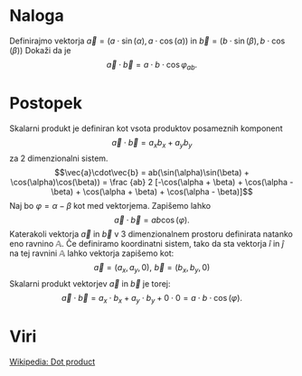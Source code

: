 # Naloga
Definirajmo vektorja $\vec a = (a\cdot\sin(\alpha), a\cdot\cos(\alpha))$ in $\vec b = (b\cdot\sin(\beta), b\cdot\cos(\beta))$
Dokaži da je $$\vec{a}\cdot\vec{b}= a\cdot b\cdot\cos{\varphi_{ab}}.$$

# Postopek
Skalarni produkt je definiran kot vsota produktov posameznih komponent $$\vec a \cdot \vec b = a_xb_x + a_yb_y$$za 2 dimenzionalni sistem.
$$\vec{a}\cdot\vec{b} = ab(\sin(\alpha)\sin(\beta) + \cos(\alpha)\cos(\beta)) = \frac {ab} 2 [-\cos(\alpha + \beta) + \cos(\alpha - \beta) + \cos(\alpha + \beta) + \cos(\alpha - \beta)]$$
Naj bo $\varphi = \alpha - \beta$ kot med vektorjema. Zapišemo lahko
$$\vec{a}\cdot\vec{b} = ab\cos(\varphi).$$Katerakoli vektorja $\vec a$ in $\vec b$  v 3 dimenzionalnem prostoru definirata natanko eno ravnino $\mathbb{A}$. Če definiramo koordinatni sistem, tako da sta vektorja $\hat i$ in $\hat j$ na tej ravnini $\mathbb{A}$ lahko vektorja zapišemo kot:
$$\vec a = (a_x, a_y, 0), \, \, \vec b = (b_x, b_y, 0)$$
Skalarni produkt vektorjev $\vec a$ in $\vec b$ je torej:
$$\vec a \cdot \vec b = a_x \cdot b_x + a_y \cdot b_y + 0 \cdot 0 = a \cdot b \cdot \cos(\varphi).$$
# Viri
[Wikipedia: Dot product](https://en.wikipedia.org/wiki/Dot_product)